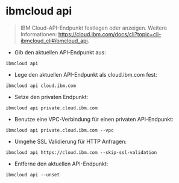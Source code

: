 # ibmcloud api

> IBM Cloud-API-Endpunkt festlegen oder anzeigen.
> Weitere Informationen: <https://cloud.ibm.com/docs/cli?topic=cli-ibmcloud_cli#ibmcloud_api>.

- Gib den aktuellen API-Endpunkt aus:

`ibmcloud api`

- Lege den aktuellen API-Endpunkt als cloud.ibm.com fest:

`ibmcloud api cloud.ibm.com`

- Setze den privaten Endpunkt:

`ibmcloud api private.cloud.ibm.com`

- Benutze eine VPC-Verbindung für einen privaten API-Endpunkt:

`ibmcloud api private.cloud.ibm.com --vpc`

- Umgehe SSL Validierung für HTTP Anfragen:

`ibmcloud api https://cloud.ibm.com --skip-ssl-validation`

- Entferne den aktuellen API-Endpunkt:

`ibmcloud api --unset`
